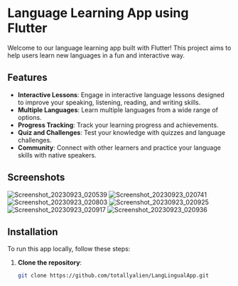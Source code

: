 # Language Learning App using Flutter


Welcome to our language learning app built with Flutter! This project aims to help users learn new languages in a fun and interactive way.

## Features

- **Interactive Lessons**: Engage in interactive language lessons designed to improve your speaking, listening, reading, and writing skills.
- **Multiple Languages**: Learn multiple languages from a wide range of options.
- **Progress Tracking**: Track your learning progress and achievements.
- **Quiz and Challenges**: Test your knowledge with quizzes and language challenges.
- **Community**: Connect with other learners and practice your language skills with native speakers.

## Screenshots
![Screenshot_20230923_020539](https://github.com/totallyalien/LangLingualApp/assets/97169836/1acb946e-40b0-462c-a9ec-d956d6523701)
![Screenshot_20230923_020741](https://github.com/totallyalien/LangLingualApp/assets/97169836/c9b1646b-358d-442f-bc76-24abf34a6260)
![Screenshot_20230923_020803](https://github.com/totallyalien/LangLingualApp/assets/97169836/141cbe14-b41f-48e7-bb3e-75d1359db625)
![Screenshot_20230923_020925](https://github.com/totallyalien/LangLingualApp/assets/97169836/5f8b7011-d9fc-4689-bd84-cc2f382ff195)
![Screenshot_20230923_020917](https://github.com/totallyalien/LangLingualApp/assets/97169836/88d73760-3a71-4d07-aa62-5249a620d352)
![Screenshot_20230923_020936](https://github.com/totallyalien/LangLingualApp/assets/97169836/fb35cab1-ee0b-428f-aad5-0bbfe0f081e1)


## Installation

To run this app locally, follow these steps:

1. **Clone the repository**:

   ```bash
   git clone https://github.com/totallyalien/LangLingualApp.git
